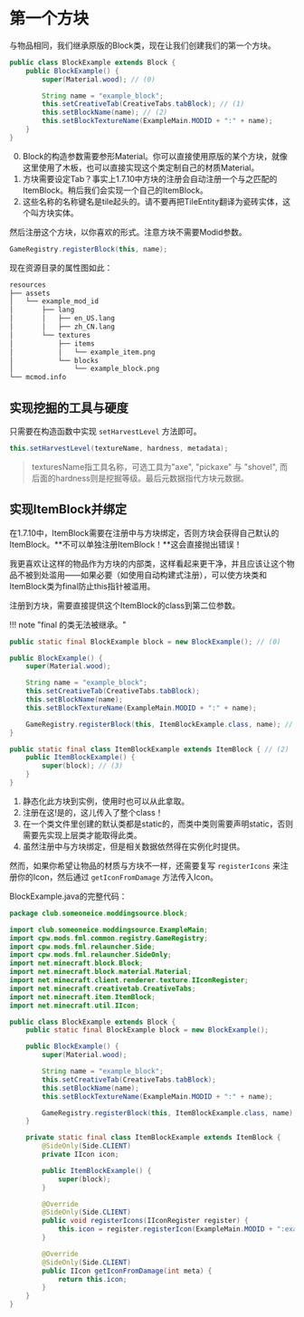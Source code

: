 # 第一个方块

与物品相同，我们继承原版的Block类，现在让我们创建我们的第一个方块。

```java
public class BlockExample extends Block {
    public BlockExample() {
        super(Material.wood); // (0)

        String name = "example_block";
        this.setCreativeTab(CreativeTabs.tabBlock); // (1)
        this.setBlockName(name); // (2)
        this.setBlockTextureName(ExampleMain.MODID + ":" + name);
    }
}
```

0. Block的构造参数需要参形Material。你可以直接使用原版的某个方块，就像这里使用了木板，也可以直接实现这个类定制自己的材质Material。
1. 方块需要设定Tab？事实上1.7.10中方块的注册会自动注册一个与之匹配的ItemBlock。稍后我们会实现一个自己的ItemBlock。
2. 这些名称的名称键名是tile起头的。请不要再把TileEntity翻译为瓷砖实体，这个叫方块实体。

然后注册这个方块，以你喜欢的形式。注意方块不需要Modid参数。

```java
GameRegistry.registerBlock(this, name);
```

现在资源目录的属性图如此：

```markdown
resources
├── assets
│   └── example_mod_id
│       ├── lang
│       │   ├── en_US.lang
│       │   ├── zh_CN.lang
│       └── textures
│           ├── items
│           │   └── example_item.png
│           └── blocks
│               └── example_block.png
└── mcmod.info
```

## 实现挖掘的工具与硬度

只需要在构造函数中实现 `setHarvestLevel` 方法即可。

```java
this.setHarvestLevel(textureName, hardness, metadata);
```

> texturesName指工具名称，可选工具为"axe", "pickaxe" 与 "shovel", 而后面的hardness则是挖掘等级。最后元数据指代方块元数据。

## 实现ItemBlock并绑定

在1.7.10中，ItemBlock需要在注册中与方块绑定，否则方块会获得自己默认的ItemBlock。**不可以单独注册ItemBlock！**这会直接抛出错误！

我更喜欢让这样的物品作为方块的内部类，这样看起来更干净，并且应该让这个物品不被到处滥用——如果必要（如使用自动构建式注册），可以使方块类和ItemBlock类为final防止this指针被滥用。

注册到方块，需要直接提供这个ItemBlock的class到第二位参数。

!!! note "final 的类无法被继承。"

```java title="BlockExample.java"
public static final BlockExample block = new BlockExample(); // (0)

public BlockExample() {
    super(Material.wood);

    String name = "example_block";
    this.setCreativeTab(CreativeTabs.tabBlock);
    this.setBlockName(name);
    this.setBlockTextureName(ExampleMain.MODID + ":" + name);

    GameRegistry.registerBlock(this, ItemBlockExample.class, name); // (1)
}

public static final class ItemBlockExample extends ItemBlock { // (2)
    public ItemBlockExample() {
        super(block); // (3)
    }
}
```

1. 静态化此方块到实例，使用时也可以从此拿取。
2. 注册在这!是的，这儿传入了整个class！
3. 在一个类文件里创建的默认类都是static的，而类中类则需要声明static，否则需要先实现上层类才能取得此类。
4. 虽然注册中与方块绑定，但是相关数据依然得在实例化时提供。

然而，如果你希望让物品的材质与方块不一样，还需要复写 `registerIcons` 来注册你的Icon，然后通过 `getIconFromDamage` 方法传入Icon。

BlockExample.java的完整代码：

```java title="BlockExample.java"
package club.someoneice.moddingsource.block;

import club.someoneice.moddingsource.ExampleMain;
import cpw.mods.fml.common.registry.GameRegistry;
import cpw.mods.fml.relauncher.Side;
import cpw.mods.fml.relauncher.SideOnly;
import net.minecraft.block.Block;
import net.minecraft.block.material.Material;
import net.minecraft.client.renderer.texture.IIconRegister;
import net.minecraft.creativetab.CreativeTabs;
import net.minecraft.item.ItemBlock;
import net.minecraft.util.IIcon;

public class BlockExample extends Block {
    public static final BlockExample block = new BlockExample();

    public BlockExample() {
        super(Material.wood);

        String name = "example_block";
        this.setCreativeTab(CreativeTabs.tabBlock);
        this.setBlockName(name);
        this.setBlockTextureName(ExampleMain.MODID + ":" + name);

        GameRegistry.registerBlock(this, ItemBlockExample.class, name);
    }

    private static final class ItemBlockExample extends ItemBlock {
        @SideOnly(Side.CLIENT)
        private IIcon icon;

        public ItemBlockExample() {
            super(block);
        }

        @Override
        @SideOnly(Side.CLIENT)
        public void registerIcons(IIconRegister register) {
            this.icon = register.registerIcon(ExampleMain.MODID + ":example_block_item");
        }

        @Override
        @SideOnly(Side.CLIENT)
        public IIcon getIconFromDamage(int meta) {
            return this.icon;
        }
    }
}
```